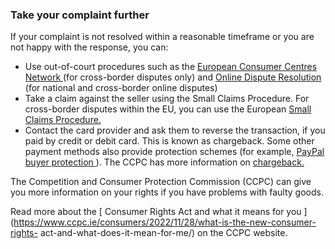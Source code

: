 ###  Take your complaint further

If your complaint is not resolved within a reasonable timeframe or you are not
happy with the response, you can:

  * Use out-of-court procedures such as the [ European Consumer Centres Network ](https://www.eccireland.ie/) (for cross-border disputes only) and [ Online Dispute Resolution ](/en/consumer/how-to-complain/online-dispute-resolution/) (for national and cross-border online disputes) 
  * Take a claim against the seller using the Small Claims Procedure. For cross-border disputes within the EU, you can use the European [ Small Claims Procedure. ](/en/justice/courts-system/small-claims-court/)
  * Contact the card provider and ask them to reverse the transaction, if you paid by credit or debit card. This is known as chargeback. Some other payment methods also provide protection schemes (for example, [ PayPal buyer protection ](https://www.paypal.com/ie/smarthelp/article/what-is-paypal-buyer-protection-faq1269) ). The CCPC has more information on [ chargeback. ](https://www.ccpc.ie/consumers/money/credit-cards/disputed-card-transactions-chargeback/)

The Competition and Consumer Protection Commission (CCPC) can give you more
information on your rights if you have problems with faulty goods.

Read more about the [ Consumer Rights Act and what it means for you
](https://www.ccpc.ie/consumers/2022/11/28/what-is-the-new-consumer-rights-
act-and-what-does-it-mean-for-me/) on the CCPC website.
